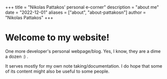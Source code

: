 +++
title = "Nikolas Pattakos' personal e-corner"
description = "about me"
date = "2022-12-01"
aliases = ["about", "about-pattakosn"]
author = "Nikolas Pattakos"
+++

# Welcome to my website!
One more developer's personal webpage/blog.
Yes, I know, they are a dime a dozen :) .

It serves mostly for my own note taking/documentation.
I do hope that some of its content might also be useful to some people.

